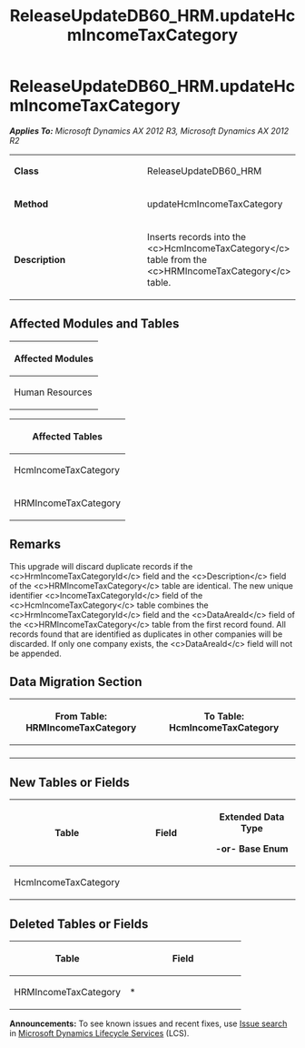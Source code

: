 ﻿---
title: ReleaseUpdateDB60_HRM.updateHcmIncomeTaxCategory
TOCTitle: ReleaseUpdateDB60_HRM.updateHcmIncomeTaxCategory
ms:assetid: a78ff27a-ce2d-0339-e748-5c8d3b874a74
ms:mtpsurl: https://msdn.microsoft.com/en-us/library/JJ686367(v=AX.60)
ms:contentKeyID: 49710323
ms.date: 05/18/2015
mtps_version: v=AX.60
---

# ReleaseUpdateDB60\_HRM.updateHcmIncomeTaxCategory 


_**Applies To:** Microsoft Dynamics AX 2012 R3, Microsoft Dynamics AX 2012 R2_

<table>
<colgroup>
<col style="width: 50%" />
<col style="width: 50%" />
</colgroup>
<tbody>
<tr class="odd">
<td><p><strong>Class</strong></p></td>
<td><p>ReleaseUpdateDB60_HRM</p></td>
</tr>
<tr class="even">
<td><p><strong>Method</strong></p></td>
<td><p>updateHcmIncomeTaxCategory</p></td>
</tr>
<tr class="odd">
<td><p><strong>Description</strong></p></td>
<td><p>Inserts records into the &lt;c&gt;HcmIncomeTaxCategory&lt;/c&gt; table from the &lt;c&gt;HRMIncomeTaxCategory&lt;/c&gt; table.</p></td>
</tr>
</tbody>
</table>


## Affected Modules and Tables

<table>
<colgroup>
<col style="width: 100%" />
</colgroup>
<thead>
<tr class="header">
<th><p>Affected Modules</p></th>
</tr>
</thead>
<tbody>
<tr class="odd">
<td><p>Human Resources</p></td>
</tr>
</tbody>
</table>


<table>
<colgroup>
<col style="width: 100%" />
</colgroup>
<thead>
<tr class="header">
<th><p>Affected Tables</p></th>
</tr>
</thead>
<tbody>
<tr class="odd">
<td><p>HcmIncomeTaxCategory</p></td>
</tr>
<tr class="even">
<td><p>HRMIncomeTaxCategory</p></td>
</tr>
</tbody>
</table>


## Remarks

This upgrade will discard duplicate records if the \<c\>HrmIncomeTaxCategoryId\</c\> field and the \<c\>Description\</c\> field of the \<c\>HRMIncomeTaxCategory\</c\> table are identical. The new unique identifier \<c\>IncomeTaxCategoryId\</c\> field of the \<c\>HcmIncomeTaxCategory\</c\> table combines the \<c\>HrmIncomeTaxCategoryId\</c\> field and the \<c\>DataAreaId\</c\> field of the \<c\>HRMIncomeTaxCategory\</c\> table from the first record found. All records found that are identified as duplicates in other companies will be discarded. If only one company exists, the \<c\>DataAreaId\</c\> field will not be appended.

## Data Migration Section

<table>
<colgroup>
<col style="width: 50%" />
<col style="width: 50%" />
</colgroup>
<thead>
<tr class="header">
<th><p>From Table: HRMIncomeTaxCategory</p></th>
<th><p>To Table: HcmIncomeTaxCategory</p></th>
</tr>
</thead>
<tbody>
<tr class="odd">
<td><p></p></td>
<td><p></p></td>
</tr>
</tbody>
</table>


## New Tables or Fields

<table>
<colgroup>
<col style="width: 33%" />
<col style="width: 33%" />
<col style="width: 33%" />
</colgroup>
<thead>
<tr class="header">
<th><p>Table</p></th>
<th><p>Field</p></th>
<th><p>Extended Data Type</p>
<p>-or- Base Enum</p></th>
</tr>
</thead>
<tbody>
<tr class="odd">
<td><p>HcmIncomeTaxCategory</p></td>
<td><p></p></td>
<td><p></p></td>
</tr>
</tbody>
</table>


## Deleted Tables or Fields

<table>
<colgroup>
<col style="width: 50%" />
<col style="width: 50%" />
</colgroup>
<thead>
<tr class="header">
<th><p>Table</p></th>
<th><p>Field</p></th>
</tr>
</thead>
<tbody>
<tr class="odd">
<td><p>HRMIncomeTaxCategory</p></td>
<td><p>*</p></td>
</tr>
</tbody>
</table>

  
**Announcements:** To see known issues and recent fixes, use [Issue search](http://go.microsoft.com/fwlink/?linkid=389258) in [Microsoft Dynamics Lifecycle Services](http://go.microsoft.com/fwlink/?linkid=306505) (LCS).

